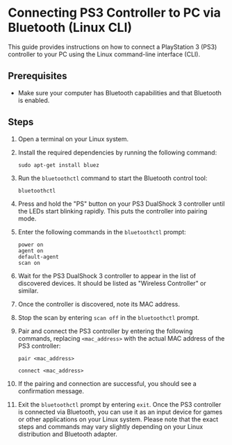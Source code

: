 # Connecting PS3 Controller to PC via Bluetooth (Linux CLI)

This guide provides instructions on how to connect a PlayStation 3 (PS3) controller to your PC using the Linux command-line interface (CLI).

## Prerequisites

- Make sure your computer has Bluetooth capabilities and that Bluetooth is enabled.

## Steps

1. Open a terminal on your Linux system.

2. Install the required dependencies by running the following command:

    ```
    sudo apt-get install bluez
    ```


3. Run the `bluetoothctl` command to start the Bluetooth control tool:

    ```
    bluetoothctl
    ```

4. Press and hold the "PS" button on your PS3 DualShock 3 controller until the LEDs start blinking rapidly. 
   This puts the controller into pairing mode.

5. Enter the following commands in the `bluetoothctl` prompt:

   ```
   power on
   agent on
   default-agent
   scan on
   ```

6. Wait for the PS3 DualShock 3 controller to appear in the list of discovered devices. It should be listed as "Wireless Controller" or similar.

7. Once the controller is discovered, note its MAC address.

8. Stop the scan by entering `scan off` in the `bluetoothctl` prompt.

9. Pair and connect the PS3 controller by entering the following commands, replacing `<mac_address>` with the actual MAC address of the PS3 controller:

   ```
   pair <mac_address>
   ```
   ```
   connect <mac_address>
   ```

10. If the pairing and connection are successful, you should see a confirmation message.

11. Exit the `bluetoothctl` prompt by entering `exit`.
Once the PS3 controller is connected via Bluetooth, you can use it as an input device for games or other applications on your Linux system.
Please note that the exact steps and commands may vary slightly depending on your Linux distribution and Bluetooth adapter.



